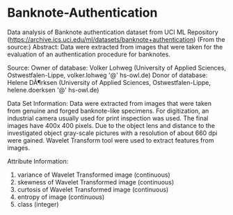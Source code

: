 # Banknote-Authentication
Data analysis of Banknote authentication dataset from UCI ML Repository 
(https://archive.ics.uci.edu/ml/datasets/banknote+authentication)
(From the source:)
  Abstract: Data were extracted from images that were taken for the evaluation of an authentication procedure for banknotes.

  Source:
  Owner of database: Volker Lohweg (University of Applied Sciences, Ostwestfalen-Lippe, volker.lohweg '@' hs-owl.de)
  Donor of database: Helene DÃ¶rksen (University of Applied Sciences, Ostwestfalen-Lippe, helene.doerksen '@' hs-owl.de)


  Data Set Information:
  Data were extracted from images that were taken from genuine and forged banknote-like specimens. For digitization, an industrial camera     usually used for print inspection was used. The final images have 400x 400 pixels. Due to the object lens and distance to the               investigated object gray-scale pictures with a resolution of about 660 dpi were gained. Wavelet Transform tool were used to extract         features from images.


  Attribute Information:
  1. variance of Wavelet Transformed image (continuous)
  2. skewness of Wavelet Transformed image (continuous)
  3. curtosis of Wavelet Transformed image (continuous)
  4. entropy of image (continuous)
  5. class (integer)
